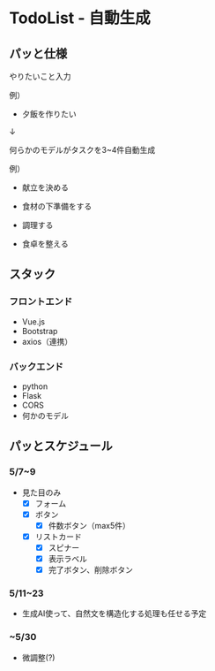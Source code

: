 # TodoList - 自動生成

## パッと仕様

やりたいこと入力

例）
* 夕飯を作りたい

↓

何らかのモデルがタスクを3~4件自動生成

例）

* 献立を決める

* 食材の下準備をする

* 調理する

* 食卓を整える

## スタック

### フロントエンド

* Vue.js
* Bootstrap
* axios（連携）

### バックエンド

* python
* Flask
* CORS
* 何かのモデル

## パッとスケジュール

### 5/7~9
* 見た目のみ
  * [x] フォーム
  * [x] ボタン
    * [x] 件数ボタン（max5件）
  * [x] リストカード
    * [x] スピナー
    * [x] 表示ラベル
    * [x] 完了ボタン、削除ボタン

### 5/11~23

* 生成AI使って、自然文を構造化する処理も任せる予定

### ~5/30

* 微調整(?)
